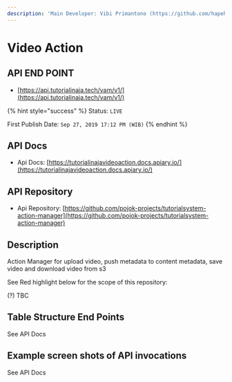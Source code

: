 ```yaml
---
description: 'Main Developer: Vibi Primantono (https://github.com/hapehatelo)'
---
```


# Video Action

## API END POINT

* [https://api.tutorialinaja.tech/vam/v1/](https://api.tutorialinaja.tech/vam/v1/)

{% hint style="success" %}
Status: `LIVE`

First Publish Date: `Sep 27, 2019 17:12 PM (WIB)`
{% endhint %}

## API Docs

* Api Docs: [https://tutorialinajavideoaction.docs.apiary.io/](https://tutorialinajavideoaction.docs.apiary.io/)

## API Repository

* Api Repository: [https://github.com/pojok-projects/tutorialsystem-action-manager](https://github.com/pojok-projects/tutorialsystem-action-manager)

## Description

Action Manager for upload video, push metadata to content metadata, save video and download video from s3

See Red highlight below for the scope of this repository:

\(?\) TBC

## Table Structure End Points

See API Docs

## Example screen shots of API invocations

See API Docs


